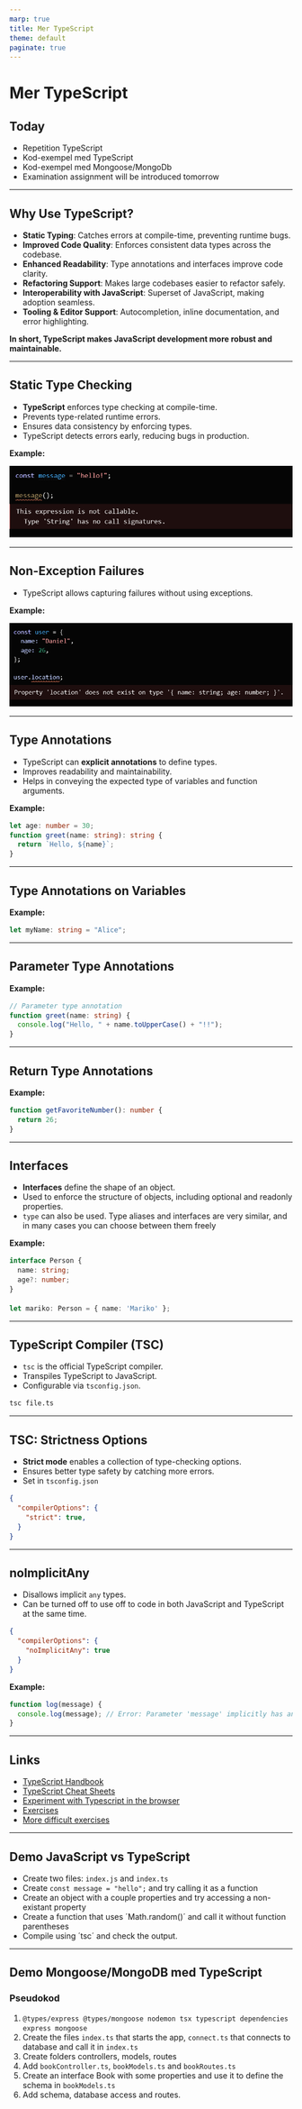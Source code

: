 ```yaml
---
marp: true
title: Mer TypeScript
theme: default
paginate: true
---
```


# Mer TypeScript

## Today

- Repetition TypeScript
- Kod-exempel med TypeScript
- Kod-exempel med Mongoose/MongoDb
- Examination assignment will be introduced tomorrow

---

## Why Use TypeScript?

- **Static Typing**: Catches errors at compile-time, preventing runtime bugs.
- **Improved Code Quality**: Enforces consistent data types across the codebase.
- **Enhanced Readability**: Type annotations and interfaces improve code clarity.
- **Refactoring Support**: Makes large codebases easier to refactor safely.
- **Interoperability with JavaScript**: Superset of JavaScript, making adoption seamless.
- **Tooling & Editor Support**: Autocompletion, inline documentation, and error highlighting.

**In short, TypeScript makes JavaScript development more robust and maintainable.**

---

## Static Type Checking

- **TypeScript** enforces type checking at compile-time.
- Prevents type-related runtime errors.
- Ensures data consistency by enforcing types.
- TypeScript detects errors early, reducing bugs in production.

**Example:**

![alt text](image-1.png)

---

## Non-Exception Failures

- TypeScript allows capturing failures without using exceptions.

  
**Example:**

![alt text](image-2.png)

---

## Type Annotations

- TypeScript can **explicit annotations** to define types.
- Improves readability and maintainability.
- Helps in conveying the expected type of variables and function arguments.

**Example:**

```typescript
let age: number = 30;
function greet(name: string): string {
  return `Hello, ${name}`;
}
```

---
 
## Type Annotations on Variables

**Example:**

```typescript
let myName: string = "Alice";
```

---

## Parameter Type Annotations

**Example:**

```typescript
// Parameter type annotation
function greet(name: string) {
  console.log("Hello, " + name.toUpperCase() + "!!");
}
```

---

## Return Type Annotations

**Example:**

```typescript
function getFavoriteNumber(): number {
  return 26;
}
```

---

## Interfaces

- **Interfaces** define the shape of an object.
- Used to enforce the structure of objects, including optional and readonly properties.
- `type` can also be used. Type aliases and interfaces are very similar, and in many cases you can choose between them freely

**Example:**

```typescript
interface Person {
  name: string;
  age?: number;
}

let mariko: Person = { name: 'Mariko' };
```

---

## TypeScript Compiler (TSC)

- `tsc` is the official TypeScript compiler.
- Transpiles TypeScript to JavaScript.
- Configurable via `tsconfig.json`.

```bash
tsc file.ts
```

---

## TSC: Strictness Options

- **Strict mode** enables a collection of type-checking options.
- Ensures better type safety by catching more errors.
- Set in `tsconfig.json`

```json
{
  "compilerOptions": {
    "strict": true,
  }
}
```

---

## noImplicitAny

- Disallows implicit `any` types.
- Can be turned off to use off to code in both JavaScript and TypeScript at the same time.

```json
{
  "compilerOptions": {
    "noImplicitAny": true
  }
}
```

**Example:**

```typescript
function log(message) {
  console.log(message); // Error: Parameter 'message' implicitly has an 'any' type
}
```

---

## Links

- [TypeScript Handbook](https://www.typescriptlang.org/docs/handbook/intro.html)
- [TypeScript Cheat Sheets](https://www.typescriptlang.org/cheatsheets/)
- [Experiment with Typescript in the browser](https://www.typescriptlang.org/play)
- [Exercises](https://typescript-exercises.github.io)
- [More difficult exercises](https://github.com/type-challenges/type-challenges)

---

## Demo JavaScript vs TypeScript

- Create two files: `index.js` and `index.ts`
- Create `const message = "hello";` and try calling it as a function
- Create an object with a couple properties and try accessing a non-existant property
- Create a function that uses ´Math.random()´ and call it without function parentheses
- Compile using ´tsc´ and check the output.

---

## Demo Mongoose/MongoDB med TypeScript

### Pseudokod

1. `@types/express @types/mongoose nodemon tsx typescript dependencies express mongoose`
2. Create the files `index.ts` that starts the app, `connect.ts` that connects to database and call it in `index.ts`
3. Create folders controllers, models, routes
4. Add `bookController.ts`, `bookModels.ts` and `bookRoutes.ts`
6. Create an interface Book with some properties and use it to define the schema in `bookModels.ts`
5. Add schema, database access and routes.

